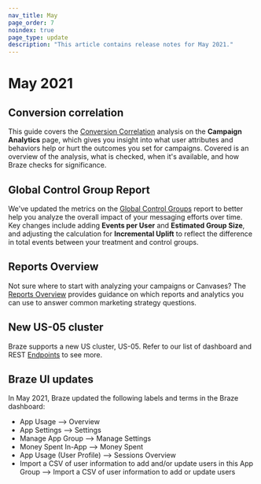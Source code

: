 ```yaml
---
nav_title: May
page_order: 7
noindex: true
page_type: update
description: "This article contains release notes for May 2021."
---
```


# May 2021

## Conversion correlation

This guide covers the [Conversion Correlation]({{site.baseurl}}/user_guide/engagement_tools/testing/conversion_correlation/) analysis on the **Campaign Analytics** page, which gives you insight into what user attributes and behaviors help or hurt the outcomes you set for campaigns. Covered is an overview of the analysis, what is checked, when it's available, and how Braze checks for significance.

## Global Control Group Report

We've updated the metrics on the [Global Control Groups]({{site.baseurl}}/user_guide/engagement_tools/testing/global_control_group/) report to better help you analyze the overall impact of your messaging efforts over time. Key changes include adding **Events per User** and **Estimated Group Size**, and adjusting the calculation for **Incremental Uplift** to reflect the difference in total events between your treatment and control groups.

## Reports Overview

Not sure where to start with analyzing your campaigns or Canvases? The [Reports Overview]({{site.baseurl}}/user_guide/data_and_analytics/reporting/reports_overview/) provides guidance on which reports and analytics you can use to answer common marketing strategy questions.

## New US-05 cluster

Braze supports a new US cluster, US-05. Refer to our list of dashboard and REST [Endpoints]({{site.baseurl}}/api/basics/#endpoints) to see more.

## Braze UI updates

In May 2021, Braze updated the following labels and terms in the Braze dashboard:

- App Usage --> Overview
- App Settings --> Settings
- Manage App Group --> Manage Settings
- Money Spent In-App --> Money Spent
- App Usage (User Profile) --> Sessions Overview
- Import a CSV of user information to add and/or update users in this App Group --> Import a CSV of user information to add or update users
